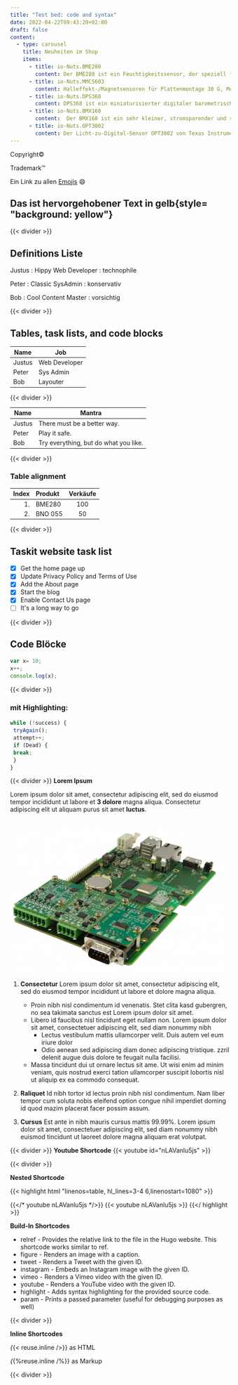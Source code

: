 ```yaml
---
title: "Test bed: code and syntax"
date: 2022-04-22T09:43:20+02:00
draft: false
content:
  - type: carousel
    title: Neuheiten im Shop
    items: 
      - title: io-Nuts.BME280
        content: Der BME280 ist ein Feuchtigkeitssensor, der speziell für mobile Anwendungen und Wearables entwickelt wurde, bei denen Größe und geringer Stromverbrauch wichtige Designparameter sind...
      - title: io-Nuts.MMC5603
        content: Halleffekt-/Magnetsensoren für Plattenmontage 30 G, Monolithic, High Performance, Low Cost 3-axis Magnetic Sensor...
      - title: io-Nuts.DPS368
        content: DPS368 ist ein miniaturisierter digitaler barometrischer Luftdrucksensor mit ultrahoher Präzision (±2 cm) und niedrigem Stromverbrauch, der sowohl Druck als auch Temperatur messen kann...
      - title: io-Nuts.BMX160
        content:  Der BMX160 ist ein sehr kleiner, stromsparender und rauscharmer absoluter Orientierungssensor, der für den Einsatz in tragbaren Geräten entwickelt wurde...
      - title: io-Nuts.OPT3002
        content: Der Licht-zu-Digital-Sensor OPT3002 von Texas Instruments bietet die Funktion eines optischen Lichtleistungsmessers in nur einer Komponente...
---
```




Copyright&copy;

Trademark&trade;

Ein Link zu allen [Emojis](https://unicode.org/emoji/charts/full-emoji-list.html/) :smile: 

## Das ist hervorgehobener Text in gelb{style= "background: yellow"}
{{< divider >}}
## Definitions Liste
Justus
: Hippy Web Developer
: technophile


Peter
: Classic SysAdmin
: konservativ

Bob
: Cool Content Master
: vorsichtig

{{< divider >}}
## Tables, task lists, and code blocks
 Name     | Job
 ---------|------
 Justus   | Web Developer
 Peter    | Sys Admin
 Bob      | Layouter

{{< divider >}}

| Name    | Mantra |
| ---     | ---    |
| Justus  | There must be a better way. |
| Peter   | Play it safe. |
| Bob     | Try everything, but do what you like. |

{{< divider >}}

### Table alignment
| Index | Produkt | Verkäufe |
| --:   | :--     | :-:      |
| 1.    | BME280  | 100      |
| 2.    | BNO 055 | 50       |

{{< divider >}}
## Taskit website task list
- [x] Get the home page up
- [x] Update Privacy Policy and Terms of Use
- [x] Add the About page
- [x] Start the blog
- [x] Enable Contact Us page
- [ ] It's a long way to go

{{< divider >}}

## Code Blöcke
```javascript
var x= 10;
x++;
console.log(x);
```
{{< divider >}}
### mit Highlighting:
```javascript {linenos=true,hl_lines=[2,"4-6"], linenostart=199}
while (!success) {
 tryAgain();
 attempt++;
 if (Dead) {
 break;
 }
}
```
{{< divider >}}
__Lorem Ipsum__

Lorem ipsum dolor sit amet, consectetur adipiscing elit, sed do eiusmod tempor incididunt ut labore et **3 dolore** magna aliqua. Consectetur adipiscing elit ut aliquam purus sit amet **luctus**.

<img style="float:right; margin: 10px;" src="/image/starterkit.jpg">

1. **Consectetur** Lorem ipsum dolor sit amet, consectetur adipiscing elit, sed do eiusmod tempor incididunt ut labore et dolore magna aliqua.
   * Proin nibh nisl condimentum id venenatis. Stet clita kasd gubergren, no sea takimata sanctus est Lorem ipsum dolor sit amet. 
   * Libero id faucibus nisl tincidunt eget nullam non. Lorem ipsum dolor sit amet, consectetuer adipiscing elit, sed diam nonummy nibh
     * Lectus vestibulum mattis ullamcorper velit. Duis autem vel eum iriure dolor
     * Odio aenean sed adipiscing diam donec adipiscing tristique. zzril delenit augue duis dolore te feugait nulla facilisi. 
   * Massa tincidunt dui ut ornare lectus sit ame. Ut wisi enim ad minim veniam, quis nostrud exerci tation ullamcorper suscipit lobortis nisl ut aliquip ex ea commodo consequat.  
   
2. **Raliquet** Id nibh tortor id  lectus proin nibh nisl condimentum. Nam liber tempor cum soluta nobis eleifend option congue nihil imperdiet doming id quod mazim placerat facer possim assum.  
3. **Cursus** Est ante in nibh mauris cursus mattis 99.99%. Lorem ipsum dolor sit amet, consectetuer adipiscing elit, sed diam nonummy nibh euismod tincidunt ut laoreet dolore magna aliquam erat volutpat.

{{< divider >}}
__Youtube Shortcode__
{{< youtube id="nLAVanlu5js" >}}

{{< divider >}}

__Nested Shortcode__

{{< highlight html "linenos=table, hl_lines=3-4 6,linenostart=1080" >}} 
 
{{</* youtube nLAVanlu5js */>}} 
 {{< youtube nLAVanlu5js >}}
{{</ highlight >}} 

__Build-In Shortcodes__

* relref - Provides the relative link to the file in the Hugo website. This shortcode works similar to ref.
* figure - Renders an image with a caption.
* tweet - Renders a Tweet with the given ID.
* instagram - Embeds an Instagram image with the given ID.
* vimeo - Renders a Vimeo video with the given ID.
* youtube - Renders a YouTube video with the given ID.
* highlight - Adds syntax highlighting for the provided source code.
* param - Prints a passed parameter (useful for debugging purposes as well)

{{< divider >}}

__Inline Shortcodes__

*{*{< reuse.inline />}} as HTML

*{*{%reuse.inline /%}} as Markup

{{< divider >}}